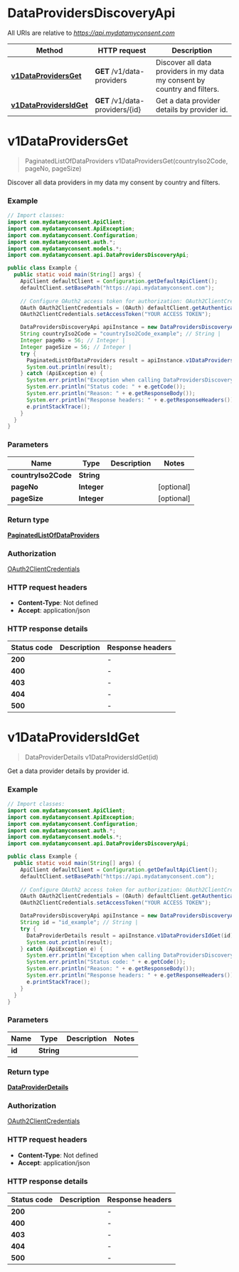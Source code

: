 # DataProvidersDiscoveryApi

All URIs are relative to *https://api.mydatamyconsent.com*

| Method | HTTP request | Description |
|------------- | ------------- | -------------|
| [**v1DataProvidersGet**](DataProvidersDiscoveryApi.md#v1DataProvidersGet) | **GET** /v1/data-providers | Discover all data providers in my data my consent by country and filters. |
| [**v1DataProvidersIdGet**](DataProvidersDiscoveryApi.md#v1DataProvidersIdGet) | **GET** /v1/data-providers/{id} | Get a data provider details by provider id. |


<a name="v1DataProvidersGet"></a>
# **v1DataProvidersGet**
> PaginatedListOfDataProviders v1DataProvidersGet(countryIso2Code, pageNo, pageSize)

Discover all data providers in my data my consent by country and filters.

### Example
```java
// Import classes:
import com.mydatamyconsent.ApiClient;
import com.mydatamyconsent.ApiException;
import com.mydatamyconsent.Configuration;
import com.mydatamyconsent.auth.*;
import com.mydatamyconsent.models.*;
import com.mydatamyconsent.api.DataProvidersDiscoveryApi;

public class Example {
  public static void main(String[] args) {
    ApiClient defaultClient = Configuration.getDefaultApiClient();
    defaultClient.setBasePath("https://api.mydatamyconsent.com");
    
    // Configure OAuth2 access token for authorization: OAuth2ClientCredentials
    OAuth OAuth2ClientCredentials = (OAuth) defaultClient.getAuthentication("OAuth2ClientCredentials");
    OAuth2ClientCredentials.setAccessToken("YOUR ACCESS TOKEN");

    DataProvidersDiscoveryApi apiInstance = new DataProvidersDiscoveryApi(defaultClient);
    String countryIso2Code = "countryIso2Code_example"; // String | 
    Integer pageNo = 56; // Integer | 
    Integer pageSize = 56; // Integer | 
    try {
      PaginatedListOfDataProviders result = apiInstance.v1DataProvidersGet(countryIso2Code, pageNo, pageSize);
      System.out.println(result);
    } catch (ApiException e) {
      System.err.println("Exception when calling DataProvidersDiscoveryApi#v1DataProvidersGet");
      System.err.println("Status code: " + e.getCode());
      System.err.println("Reason: " + e.getResponseBody());
      System.err.println("Response headers: " + e.getResponseHeaders());
      e.printStackTrace();
    }
  }
}
```

### Parameters

| Name | Type | Description  | Notes |
|------------- | ------------- | ------------- | -------------|
| **countryIso2Code** | **String**|  | |
| **pageNo** | **Integer**|  | [optional] |
| **pageSize** | **Integer**|  | [optional] |

### Return type

[**PaginatedListOfDataProviders**](PaginatedListOfDataProviders.md)

### Authorization

[OAuth2ClientCredentials](../README.md#OAuth2ClientCredentials)

### HTTP request headers

 - **Content-Type**: Not defined
 - **Accept**: application/json

### HTTP response details
| Status code | Description | Response headers |
|-------------|-------------|------------------|
| **200** |  |  -  |
| **400** |  |  -  |
| **403** |  |  -  |
| **404** |  |  -  |
| **500** |  |  -  |

<a name="v1DataProvidersIdGet"></a>
# **v1DataProvidersIdGet**
> DataProviderDetails v1DataProvidersIdGet(id)

Get a data provider details by provider id.

### Example
```java
// Import classes:
import com.mydatamyconsent.ApiClient;
import com.mydatamyconsent.ApiException;
import com.mydatamyconsent.Configuration;
import com.mydatamyconsent.auth.*;
import com.mydatamyconsent.models.*;
import com.mydatamyconsent.api.DataProvidersDiscoveryApi;

public class Example {
  public static void main(String[] args) {
    ApiClient defaultClient = Configuration.getDefaultApiClient();
    defaultClient.setBasePath("https://api.mydatamyconsent.com");
    
    // Configure OAuth2 access token for authorization: OAuth2ClientCredentials
    OAuth OAuth2ClientCredentials = (OAuth) defaultClient.getAuthentication("OAuth2ClientCredentials");
    OAuth2ClientCredentials.setAccessToken("YOUR ACCESS TOKEN");

    DataProvidersDiscoveryApi apiInstance = new DataProvidersDiscoveryApi(defaultClient);
    String id = "id_example"; // String | 
    try {
      DataProviderDetails result = apiInstance.v1DataProvidersIdGet(id);
      System.out.println(result);
    } catch (ApiException e) {
      System.err.println("Exception when calling DataProvidersDiscoveryApi#v1DataProvidersIdGet");
      System.err.println("Status code: " + e.getCode());
      System.err.println("Reason: " + e.getResponseBody());
      System.err.println("Response headers: " + e.getResponseHeaders());
      e.printStackTrace();
    }
  }
}
```

### Parameters

| Name | Type | Description  | Notes |
|------------- | ------------- | ------------- | -------------|
| **id** | **String**|  | |

### Return type

[**DataProviderDetails**](DataProviderDetails.md)

### Authorization

[OAuth2ClientCredentials](../README.md#OAuth2ClientCredentials)

### HTTP request headers

 - **Content-Type**: Not defined
 - **Accept**: application/json

### HTTP response details
| Status code | Description | Response headers |
|-------------|-------------|------------------|
| **200** |  |  -  |
| **400** |  |  -  |
| **403** |  |  -  |
| **404** |  |  -  |
| **500** |  |  -  |

